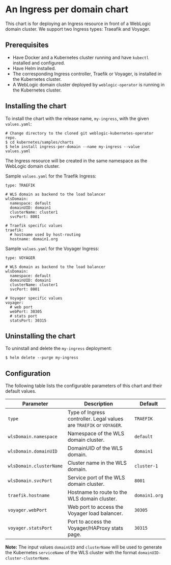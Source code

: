 # An Ingress per domain chart
This chart is for deploying an Ingress resource in front of a WebLogic domain cluster. We support two Ingress types: Traeafik and Voyager.

## Prerequisites
- Have Docker and a Kubernetes cluster running and have `kubectl` installed and configured.
- Have Helm installed.
- The corresponding Ingress controller, Traefik or Voyager, is installed in the Kubernetes cluster.
- A WebLogic domain cluster deployed by `weblogic-operator` is running in the Kubernetes cluster.

## Installing the chart

To install the chart with the release name, `my-ingress`, with the given `values.yaml`:
```
# Change directory to the cloned git weblogic-kubernetes-operator repo.
$ cd kubernetes/samples/charts
$ helm install ingress-per-domain --name my-ingress --value values.yaml
```
The Ingress resource will be created in the same namespace as the WebLogic domain cluster.

Sample `values.yaml` for the Traefik Ingress:
```
type: TRAEFIK

# WLS domain as backend to the load balancer
wlsDomain:
  namespace: default
  domainUID: domain1
  clusterName: cluster1
  svcPort: 8001

# Traefik specific values
traefik:
  # hostname used by host-routing
  hostname: domain1.org
```

Sample `values.yaml` for the Voyager Ingress:
```
type: VOYAGER

# WLS domain as backend to the load balancer
wlsDomain:
  namespace: default
  domainUID: domain1
  clusterName: cluster1  
  svcPort: 8001

# Voyager specific values
voyager:
  # web port
  webPort: 30305
  # stats port
  statsPort: 30315
```
## Uninstalling the chart
To uninstall and delete the `my-ingress` deployment:
```
$ helm delete --purge my-ingress
```
## Configuration
The following table lists the configurable parameters of this chart and their default values.

| Parameter                              | Description                                                                                                                  | Default                                           |
| -------------------------------------- | ---------------------------------------------------------------------------------------------------------------------------- | ------------------------------------------------- |
| `type`                     | Type of Ingress controller. Legal values are `TRAEFIK` or `VOYAGER`.                                                                                            | `TRAEFIK` |
| `wlsDomain.namespace`                     | Namespace of the WLS domain cluster.                                                                                            | `default` |
| `wlsDomain.domainUID`                     | DomainUID of the WLS domain.                                                                                            | `domain1` |
| `wlsDomain.clusterName`                     | Cluster name in the WLS domain.                                                                                            | `cluster-1` |
| `wlsDomain.svcPort`                     | Service port of the WLS domain cluster.                                                                                            | `8001` |
| `traefik.hostname`                     | Hostname to route to the WLS domain cluster.                                                                                            | `domain1.org` |
| `voyager.webPort`                     | Web port to access the Voyager load balancer.                                                                                         | `30305` |
| `voyager.statsPort`                     | Port to access the Voyager/HAProxy stats page.                                                                                            | `30315` |

**Note:** The input values `domainUID` and `clusterName` will be used to generate the Kubernetes `serviceName` of the WLS cluster with the format `domainUID-cluster-clusterName`.
